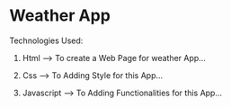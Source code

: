 # Weather App

Technologies Used: 

1. Html --> To create a Web Page for weather App...

2. Css --> To Adding Style for this App...

3. Javascript --> To Adding Functionalities for this App...
